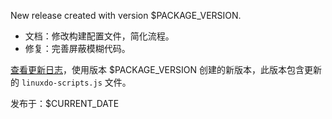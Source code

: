 New release created with version $PACKAGE_VERSION.

- 文档：修改构建配置文件，简化流程。
- 修复：完善屏蔽模糊代码。

[查看更新日志](https://github.com/dlzmoe/linuxdo-scripts/blob/main/version-log.md)，使用版本 $PACKAGE_VERSION 创建的新版本，此版本包含更新的 `linuxdo-scripts.js` 文件。

发布于：$CURRENT_DATE

